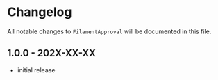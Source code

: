 # Changelog

All notable changes to `FilamentApproval` will be documented in this file.

## 1.0.0 - 202X-XX-XX

- initial release
